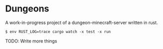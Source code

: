 # Dungeons

A work-in-progress project of a dungeon-minecraft-server written in rust.

```console
$ env RUST_LOG=trace cargo watch -x test -x run
```

TODO: Write more things
